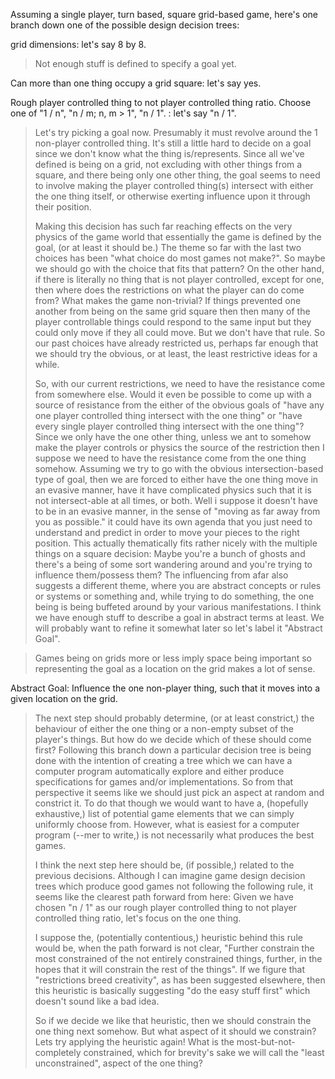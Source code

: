 Assuming a single player, turn based, square grid-based game, here's one branch down one of the possible design decision trees:

grid dimensions: let's say 8 by 8.

> Not enough stuff is defined to specify a goal yet.

Can more than one thing occupy a grid square: let's say yes.

Rough player controlled thing to not player controlled thing ratio. Choose one of "1 / n", "n / m; n, m > 1", "n / 1". : let's say "n / 1".


> Let's try picking a goal now. Presumably it must revolve around the 1 non-player controlled thing. It's still a little hard to decide on a goal since we don't know what the thing is/represents. Since all we've defined is being on a grid, not excluding with other things from a square, and there being only one other thing, the goal seems to need to involve making the player controlled thing(s) intersect with either the one thing itself, or otherwise exerting influence upon it through their position. 
>
> Making this decision has such far reaching effects on the very physics of the game world that essentially the game is defined by the goal, (or at least it should be.) The theme so far with the last two choices has been "what choice do most games not make?". So maybe we should go with the choice that fits that pattern? On the other hand, if there is literally no thing that is not player controlled, except for one, then where does the restrictions on what the player can do come from? What makes the game non-trivial? If things prevented one another from being on the same grid square then then many of the player controllable things could respond to the same input but they could only move if they all could move. But we don't have that rule. So our past choices have already restricted us, perhaps far enough that we should try the obvious, or at least, the least restrictive ideas for a while. 
>
> So, with our current restrictions, we need to have the resistance come from somewhere else. Would it even be possible to come up with a source of resistance from the either of the obvious goals of "have any one player controlled thing intersect with the one thing" or "have every single player controlled thing intersect with the one thing"? Since we only have the one other thing, unless we ant to somehow make the player controls or physics the source of the restriction then I suppose we need to have the resistance come from the one thing somehow. Assuming we try to go with the obvious intersection-based type of goal, then we are forced to either have the one thing move in an evasive manner, have it have complicated physics such that it is not intersect-able at all times, or both. Well i suppose it doesn't have to be in an evasive manner, in the sense of "moving as far away from you as possible." it could have its own agenda that you just need to understand and predict in order to move your pieces to the right position. This actually thematically fits rather nicely with the multiple things on a square decision: Maybe you're a bunch of ghosts and there's a being of some sort wandering around and you're trying to influence them/possess them? The influencing from afar also suggests a different theme, where you are abstract concepts or rules or systems or something and, while trying to do something, the one being is being buffeted around by your various manifestations. I think we have enough stuff to describe a goal in abstract terms at least. We will probably want to refine it somewhat later so let's label it "Abstract Goal". 

> Games being on grids more or less imply space being important so representing the goal as a location on the grid makes a lot of sense.


Abstract Goal: Influence the one non-player thing, such that it moves into a given location on the grid.


> The next step should probably determine, (or at least constrict,) the behaviour of either the one thing or a non-empty subset of the player's things. But how do we decide which of these should come first? Following this branch down a particular decision tree is being done with the intention of creating a tree which we can have a computer program automatically explore and either produce specifications for games and/or implementations. So from that perspective it seems like we should just pick an aspect  at random and constrict it. To do that though we would want to have a, (hopefully exhaustive,) list of potential game elements that we can simply uniformly choose from. However, what is easiest for a computer program (--mer to write,) is not necessarily what produces the best games.
>
> I think the next step here should be, (if possible,) related to the previous decisions. Although I can imagine game design decision trees which produce good games not following the following rule, it seems like the clearest path forward from here: Given we have chosen "n / 1" as our rough player controlled thing to not player controlled thing ratio, let's focus on the one thing.
>
> I suppose the, (potentially contentious,) heuristic behind this rule would be, when the path forward is not clear, "Further constrain the most constrained of the not entirely constrained things, further, in the hopes that it will constrain the rest of the things". If we figure that "restrictions breed creativity", as has been suggested elsewhere, then this heuristic is basically suggesting "do the easy stuff first" which doesn't sound like a bad idea.
>
> So if we decide we like that heuristic, then we should constrain the one thing next somehow. But what aspect of it should we constrain? Lets try applying the heuristic again! What is the most-but-not-completely constrained, which for brevity's sake we will call the "least unconstrained", aspect of the one thing?
